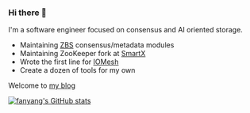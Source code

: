 ### Hi there 👋

I'm a software engineer focused on consensus and AI oriented storage.

- Maintaining [ZBS](https://www.smartx.com/global/smtx-os) consensus/metadata modules
- Maintaining ZooKeeper fork at [SmartX](https://www.smartx.com/global)
- Wrote the first line for [IOMesh](https://iomesh.com)
- Create a dozen of tools for my own

Welcome to [my blog](https://fuis.me)

[![fanyang's GitHub stats](https://github-readme-stats.vercel.app/api?username=fanyang89)](https://github.com/anuraghazra/github-readme-stats)
